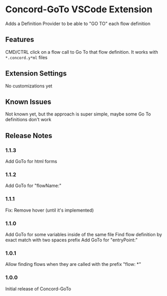 # Concord-GoTo VSCode Extension

Adds a Definition Provider to be able to "GO TO" each flow definition

## Features

CMD/CTRL click on a flow call to Go To that flow definition. It works with `*.concord.y*ml` files

## Extension Settings

No customizations yet

## Known Issues

Not known yet, but the approach is super simple, maybe some Go To definitions don't work

## Release Notes

### 1.1.3

Add GoTo for html forms

### 1.1.2

Add GoTo for "flowName:"

### 1.1.1

Fix: Remove hover (until it's implemented)

### 1.1.0

Add GoTo for some variables inside of the same file
Find flow definition by exact match with two spaces prefix
Add GoTo for "entryPoint:"

### 1.0.1

Allow finding flows when they are called with the prefix "flow: *"

### 1.0.0

Initial release of Concord-GoTo

